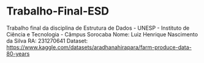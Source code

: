 # Trabalho-Final-ESD
Trabalho final da disciplina de Estrutura de Dados - UNESP - Instituto de Ciência e Tecnologia - Câmpus Sorocaba
Nome: Luiz Henrique Nascimento da Silva
RA: 231270641
Dataset: https://www.kaggle.com/datasets/aradhanahirapara/farm-produce-data-80-years
